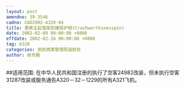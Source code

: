 ```yaml
---
layout: post
amendno: 39-3546
cadno: CAD2002-A320-04
title: 更换主起落架防撞保护销(Crashworthinesspin)
date: 2002-02-09 00:00:00 +0800
effdate: 2002-02-16 00:00:00 +0800
tag: A320
categories: 民航西南管理局适航处
author: 徐东毅
---
```


##适用范围:
在中华人民共和国注册的执行了空客24982改装，但未执行空客31287改装或服务通告A320－32－1229的所有A321飞机。

